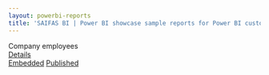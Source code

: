 ```yaml
---
layout: powerbi-reports
title: 'SAIFAS BI | Power BI showcase sample reports for Power BI custom visual - SAIFAS Table'
---
```

<div class="reports-card__wrapper">
  <div class="reports-card">
    <div class="reports-card__top-section">
      <i class="fas fa-file-alt"></i>
      <div class="top-section__title">
        Company employees
      </div>
    </div>
    <img src="/assets/graphics/images/content/saifas-bi-powerbi-custom-visuals/saifas-bi-pbi-cv-table-300px-300px.png" alt="">
  </div>
  <div class="reports-card-buttons__container">
    <div class="reports-card-details-button">
      <a class="btn" href="./01/">Details</a>
    </div>
    <div class="reports-card-buttons__container-bottom">
      <a class="btn" href="./01/embedded/">Embedded</a>
      <a class="btn" href="./01/published/">Published</a>
    </div>
  </div>
</div>
